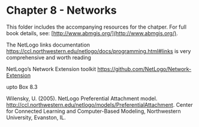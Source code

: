 # Chapter 8 - Networks

This folder includes the accompanying resources for the chatper. For full book details, see: [http://www.abmgis.org/](http://www.abmgis.org/).



The NetLogo links documentation <https://ccl.northwestern.edu/netlogo/docs/programming.html#links> is very comprehensive and worth reading

NetLogo’s Network Extension toolkit <https://github.com/NetLogo/Network-Extension>

upto Box 8.3


Wilensky, U. (2005). NetLogo Preferential Attachment model. http://ccl.northwestern.edu/netlogo/models/PreferentialAttachment. Center for Connected Learning and Computer-Based Modeling, Northwestern University, Evanston, IL.